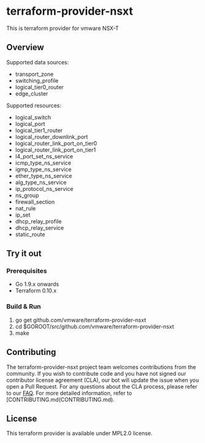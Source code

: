 

# terraform-provider-nsxt
This is terraform provider for vmware NSX-T

## Overview

Supported data sources:

* transport_zone
* switching_profile
* logical_tier0_router
* edge_cluster

Supported resources:

* logical_switch
* logical_port
* logical_tier1_router
* logical_router_downlink_port
* logical_router_link_port_on_tier0
* logical_router_link_port_on_tier1
* l4_port_set_ns_service
* icmp_type_ns_service
* igmp_type_ns_service
* ether_type_ns_service
* alg_type_ns_service
* ip_protocol_ns_service
* ns_group
* firewall_section
* nat_rule
* ip_set
* dhcp_relay_profile
* dhcp_relay_service
* static_route


## Try it out

### Prerequisites

* Go 1.9.x onwards
* Terraform 0.10.x

### Build & Run

1. go get github.com/vmware/terraform-provider-nsxt
2. cd $GOROOT/src/github.com/vmware/terraform-provider-nsxt
3. make

## Contributing

The terraform-provider-nsxt project team welcomes contributions from the community. If you wish to contribute code and you have not signed our contributor license agreement (CLA), our bot will update the issue when you open a Pull Request. For any questions about the CLA process, please refer to our [FAQ](https://cla.vmware.com/faq). For more detailed information, refer to [CONTRIBUTING.md(CONTRIBUTING.md).

## License

This terraform provider is available under MPL2.0 license.
